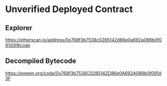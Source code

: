 # Unverified Deployed Contract

## Explorer

https://etherscan.io/address/0x768f3b7538c0285142d86e0a692a086b0f091d3f#code

## Decompiled Bytecode

https://eveem.org/code/0x768f3b7538C0285142D86e0A692A086b0f091d3F
